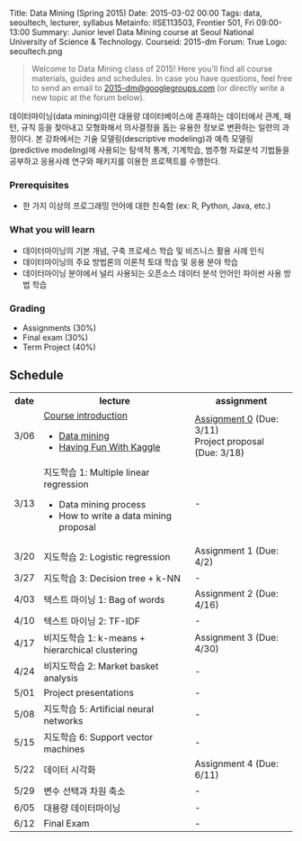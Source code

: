 Title: Data Mining (Spring 2015)
Date: 2015-03-02 00:00
Tags: data, seoultech, lecturer, syllabus
Metainfo: IISE113503, Frontier 501, Fri 09:00-13:00
Summary: Junior level Data Mining course at Seoul National University of Science & Technology.
Courseid: 2015-dm
Forum: True
Logo: seoultech.png

> Welcome to Data Mining class of 2015!
> Here you'll find all course materials, guides and schedules.
> In case you have questions, feel free to send an email to [2015-dm@googlegroups.com](mailto:2015-dm@googlegroups.com) (or directly write a new topic at the forum below).

데이터마이닝(data mining)이란 대용량 데이터베이스에 존재하는 데이터에서 관계, 패턴, 규칙 등을 찾아내고 모형화해서 의사결정을 돕는 유용한 정보로 변환하는 일련의 과정이다.
본 강좌에서는 기술 모델링(descriptive modeling)과 예측 모델링(predictive modeling)에 사용되는 탐색적 통계, 기계학습, 범주형 자료분석 기법들을 공부하고 응용사례 연구와 패키지를 이용한 프로젝트를 수행한다.

### Prerequisites
- 한 가지 이상의 프로그래밍 언어에 대한 친숙함 (ex: R, Python, Java, etc.)

### What you will learn
- 데이터마이닝의 기본 개념, 구축 프로세스 학습 및 비즈니스 활용 사례 인식
- 데이터마이닝의 주요 방법론의 이론적 토대 학습 및 응용 분야 학습
- 데이터마이닝 분야에서 널리 사용되는 오픈소스 데이터 분석 언어인 파이썬 사용 방법 학습

### Grading
- Assignments (30%)
- Final exam (30%)
- Term Project (40%)

## Schedule

<table id="schedule" class="table table-hover table-bordered"></td></tr>
<tr><th>date</th><th>lecture</th><th>assignment</th></tr></td></tr>
<tr><td>3/06</td><td><a href="course-introduction.html">Course introduction</a><ul><li><a href="data-mining.html">Data mining</a></li><li><a href="http://kaggle.com">Having Fun With Kaggle</a></li></ul></td><td><a href="http://goo.gl/forms/1H7nOgjRVG">Assignment 0</a> (Due: 3/11)<br>Project proposal (Due: 3/18)</td></tr>
<tr><td>3/13</td><td>지도학습 1: Multiple linear regression<ul><li>Data mining process<li>How to write a data mining proposal</ul></td><td>-</td></tr>
<tr><td>3/20</td><td>지도학습 2: Logistic regression</td><td>Assignment 1 (Due: 4/2)</td></tr>
<tr><td>3/27</td><td>지도학습 3: Decision tree + k-NN</td><td>-</td></tr>
<tr><td>4/03</td><td>텍스트 마이닝 1: Bag of words</td><td>Assignment 2 (Due: 4/16)</td></tr>
<tr><td>4/10</td><td>텍스트 마이닝 2: TF-IDF</td><td>-</td></tr>
<tr><td>4/17</td><td>비지도학습 1: k-means + hierarchical clustering</td><td>Assignment 3 (Due: 4/30)</td></tr>
<tr><td>4/24</td><td>비지도학습 2: Market basket analysis</td><td>-</td></tr>
<tr><td>5/01</td><td>Project presentations</td><td>-</td></tr>
<tr><td>5/08</td><td>지도학습 5: Artificial neural networks</td><td>-</td></tr>
<tr><td>5/15</td><td>지도학습 6: Support vector machines</td><td>-</td></tr>
<tr><td>5/22</td><td>데이터 시각화</td><td>Assignment 4 (Due: 6/11)</td></tr>
<tr><td>5/29</td><td>변수 선택과 차원 축소</td><td>-</td></tr>
<tr><td>6/05</td><td>대용량 데이터마이닝</td><td>-</td></tr>
<tr><td>6/12</td><td>Final Exam</td><td>-</td></tr>
</table>
